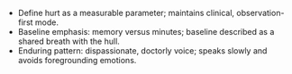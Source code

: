 - Define hurt as a measurable parameter; maintains clinical, observation-first mode.
- Baseline emphasis: memory versus minutes; baseline described as a shared breath with the hull.
- Enduring pattern: dispassionate, doctorly voice; speaks slowly and avoids foregrounding emotions.